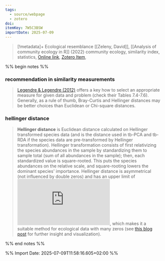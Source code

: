 ```yaml
---
tags:
  - source/webpage
  - zotero
doi: 
itemKey: 7W5C3BSW
importDate: 2025-07-09
---
```

>[!metadata]+
> Ecological resemblance
> [[Zeleny, David]], 
> [[Analysis of community ecology in R]] (2022)
> community ecology, similarity index, statistics, 
> [Online link](https://www.davidzeleny.net/anadat-r/doku.php/en:similarity), [Zotero Item](zotero://select/library/items/7W5C3BSW),

%% begin notes %%
### recommendation in similarity measurements
>[Legendre & Legendre (2012)](https://www.davidzeleny.net/anadat-r/doku.php/en:references "en:references") offers a key how to select an appropriate measure for given data and problem (check their Tables 7.4-7.6). Generally, as a rule of thumb, Bray-Curtis and Hellinger distances may be better choices than Euclidean or Chi-square distances.

### hellinger distance
> **Hellinger distance** is Euclidean distance calculated on Hellinger transformed species data (and is the distance used in tb-PCA and tb-RDA if the species data are pre-transformed by Hellinger transformation). Hellinger transformation consists of first relativizing the species abundances in the sample by standardizing them to sample total (sum of all abundances in the sample); then, each standardized value is square-rooted. This puts the species abundances on the relative scale, and square-rooting lowers the dominant species' importance. Hellinger distance is asymmetrical (not influenced by double zeros) and has an upper limit of ![sqrt{2}](https://www.davidzeleny.net/anadat-r/lib/plugins/mathpublish/img.php?img=433aa524e9356e61ee6606aa6779007c "sqrt{2}"), which makes it a suitable method for ecological data with many zeros (see [this blog post](https://davidzeleny.net/blog/2022/03/17/euclidean-distance-is-sensitive-to-double-zero-problem-while-hellinger-is-not-visualization/ "https://davidzeleny.net/blog/2022/03/17/euclidean-distance-is-sensitive-to-double-zero-problem-while-hellinger-is-not-visualization/") for further insight and visualization).


%% end notes %%

%% Import Date: 2025-07-09T11:58:16.605+02:00 %%
